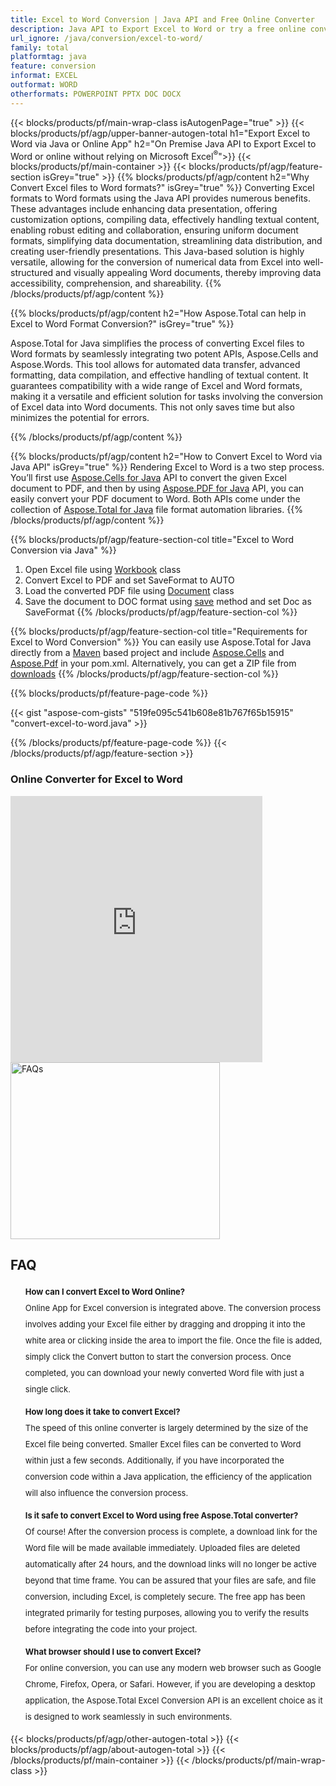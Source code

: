 ```yaml
---
title: Excel to Word Conversion | Java API and Free Online Converter
description: Java API to Export Excel to Word or try a free online converter for seamless Excel to Word conversion. Test our free CSV to DOC online converter for a quick evaluation before code integration.
url_ignore: /java/conversion/excel-to-word/
family: total
platformtag: java
feature: conversion
informat: EXCEL
outformat: WORD
otherformats: POWERPOINT PPTX DOC DOCX
---
```


{{< blocks/products/pf/main-wrap-class isAutogenPage="true" >}}
{{< blocks/products/pf/agp/upper-banner-autogen-total h1="Export Excel to Word via Java or Online App" h2="On Premise Java API to Export Excel to Word or online without relying on Microsoft Excel<sup>&reg;</sup>">}}
{{< blocks/products/pf/main-container >}}
{{< blocks/products/pf/agp/feature-section isGrey="true" >}}
{{% blocks/products/pf/agp/content h2="Why Convert Excel files to Word formats?" isGrey="true" %}}
Converting Excel formats to Word formats using the Java API provides numerous benefits. These advantages include enhancing data presentation, offering customization options, compiling data, effectively handling textual content, enabling robust editing and collaboration, ensuring uniform document formats, simplifying data documentation, streamlining data distribution, and creating user-friendly presentations. This Java-based solution is highly versatile, allowing for the conversion of numerical data from Excel into well-structured and visually appealing Word documents, thereby improving data accessibility, comprehension, and shareability.
{{% /blocks/products/pf/agp/content %}}

{{% blocks/products/pf/agp/content h2="How Aspose.Total can help in Excel to Word Format Conversion?" isGrey="true" %}}

Aspose.Total for Java simplifies the process of converting Excel files to Word formats by seamlessly integrating two potent APIs, Aspose.Cells and Aspose.Words. This tool allows for automated data transfer, advanced formatting, data compilation, and effective handling of textual content. It guarantees compatibility with a wide range of Excel and Word formats, making it a versatile and efficient solution for tasks involving the conversion of Excel data into Word documents. This not only saves time but also minimizes the potential for errors.

{{% /blocks/products/pf/agp/content %}}

{{% blocks/products/pf/agp/content h2="How to Convert Excel to Word via Java API" isGrey="true" %}}
Rendering Excel to Word is a two step process. You’ll first use [Aspose.Cells for Java](https://products.aspose.com/cells/java) API to convert the given Excel document to PDF, and then by using [Aspose.PDF for Java](https://products.aspose.com/pdf/java) API, you can easily convert your PDF document to Word. Both APIs come under the collection of [Aspose.Total for Java](https://products.aspose.com/total/java/) file format automation libraries.
{{% /blocks/products/pf/agp/content %}}

{{% blocks/products/pf/agp/feature-section-col title="Excel to Word Conversion via Java" %}}
1. Open Excel file using [Workbook](https://reference.aspose.com/cells/java/com.aspose.cells/Workbook) class
2. Convert Excel to PDF and set SaveFormat to AUTO
3. Load the converted PDF file using [Document](https://reference.aspose.com/pdf/java/com.aspose.pdf/Document) class
4. Save the document to DOC format using [save](https://reference.aspose.com/pdf/java/com.aspose.pdf/Document#save-java.lang.String-com.aspose.pdf.SaveOptions-) method and set Doc as SaveFormat
{{% /blocks/products/pf/agp/feature-section-col %}}

{{% blocks/products/pf/agp/feature-section-col title="Requirements for Excel to Word Conversion" %}}
You can easily use Aspose.Total for Java directly from a [Maven](https://releases.aspose.com/total/java/) based project and include [Aspose.Cells](https://docs.aspose.com/cells/java/installation/) and [Aspose.Pdf](https://docs.aspose.com/pdf/java/installation/#installing-asposepdf-for-java-from-aspose-repository) in your pom.xml. Alternatively, you can get a ZIP file from [downloads](https://releases.aspose.com/total/java)
{{% /blocks/products/pf/agp/feature-section-col %}}

{{% blocks/products/pf/feature-page-code %}}
{{< gist "aspose-com-gists" "519fe095c541b608e81b767f65b15915" "convert-excel-to-word.java" >}}
{{% /blocks/products/pf/feature-page-code %}}
{{< /blocks/products/pf/agp/feature-section >}}

<div class="container-fluid agp-content bg-white aboutfile box-1 vh100 section nopbtm">
<div class=container>
<div class=row>
<div class="demobox tc col-md-12 padding-0">

<h3>Online Converter for Excel to Word</h3>

<iframe title="Free xlsx to docx Conversion Tool" style="border: none; height: 426px;" scrolling="no" src="https://widgets.aspose.cloud/total-conversion/?to=docx&from=xlsx" id="child-iframe" width="80%"></iframe>

</div></div>
<style>.howtolist li{margin-right: 0!important;line-height: 26px;position: relative;margin-bottom: 10px;font-size: 13px;list-style-type: none;}</style>
<div class="col-md-12 tl bg-gray-dark howtolist section">
  <a class="anchor" name="faqpage"></a>
  <div class="container tl dflex" itemscope="" itemtype="https://schema.org/FAQPage">
      <div class="col-md-4 howtosectiongfx">
          <img class="social-panel-hide-on-mobile" src="https://www.groupdocs.cloud/templates/brand/images/groupdocs/conversion/groupdocs_conversion-brand.png" alt="FAQs" width="335" height="283">
      </div>
      <div class="howtosection col-md-8">
          <div>
              <h2>FAQ</h2>
              <ul>
                  <li itemscope="" itemprop="mainEntity" itemtype="https://schema.org/Question">
                      <div>
                          <span itemprop="name"><b>How can I convert Excel to Word Online?</b></span>
                      </div>
                      <div itemscope="" itemprop="acceptedAnswer" itemtype="https://schema.org/Answer">
                          <span itemprop="text">Online App for Excel conversion is integrated above. The conversion process involves adding your Excel file either by dragging and dropping it into the white area or clicking inside the area to import the file. Once the file is added, simply click the Convert button to start the conversion process. Once completed, you can download your newly converted Word file with just a single click.</span>
                      </div>
                  </li>
                  <li itemscope="" itemprop="mainEntity" itemtype="https://schema.org/Question">
                      <div>
                          <span itemprop="name"><b>How long does it take to convert Excel?</b></span>
                      </div>
                      <div itemscope="" itemprop="acceptedAnswer" itemtype="https://schema.org/Answer">
                          <span itemprop="text">The speed of this online converter is largely determined by the size of the Excel file being converted. Smaller Excel files can be converted to Word within just a few seconds. Additionally, if you have incorporated the conversion code within a Java application, the efficiency of the application will also influence the conversion process.</span>
                      </div>
                  </li>
                  <li itemscope="" itemprop="mainEntity" itemtype="https://schema.org/Question">
                      <div>
                          <span itemprop="name"><b>Is it safe to convert Excel to Word using free Aspose.Total converter?</b></span>
                      </div>
                      <div itemscope="" itemprop="acceptedAnswer" itemtype="https://schema.org/Answer">
                          <span itemprop="text">Of course! After the conversion process is complete, a download link for the Word file will be made available immediately. Uploaded files are deleted automatically after 24 hours, and the download links will no longer be active beyond that time frame. You can be assured that your files are safe, and file conversion, including Excel, is completely secure. The free app has been integrated primarily for testing purposes, allowing you to verify the results before integrating the code into your project.</span>
                      </div>
                  </li>                 
                  <li itemscope="" itemprop="mainEntity" itemtype="https://schema.org/Question">
                      <div>
                          <span itemprop="name"><b>What browser should I use to convert Excel?</b></span>
                      </div>
                      <div itemscope="" itemprop="acceptedAnswer" itemtype="https://schema.org/Answer">
                          <span itemprop="text">For online conversion, you can use any modern web browser such as Google Chrome, Firefox, Opera, or Safari. However, if you are developing a desktop application, the Aspose.Total Excel Conversion API is an excellent choice as it is designed to work seamlessly in such environments.</span>
                      </div>
                  </li>
              </ul>
          </div>
      </div>
  </div>
{{< blocks/products/pf/agp/other-autogen-total >}}
{{< blocks/products/pf/agp/about-autogen-total >}}
{{< /blocks/products/pf/main-container >}}
{{< /blocks/products/pf/main-wrap-class >}}